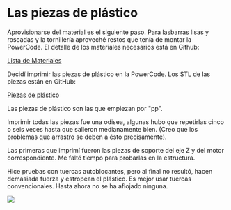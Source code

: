 # Las piezas de plástico

Aprovisionarse del material es el siguiente paso. Para lasbarras lisas y roscadas y la tornillería aproveché restos que tenía de montar la PowerCode. El detalle de los materiales necesarios está en Github:

[Lista de Materiales](  https://github.com/M-Prime/M_Prime_One/blob/master/documentation/BOM.md)

Decidí imprimir las piezas de plástico en la PowerCode.
Los STL de las piezas están en GitHub:

[Piezas de plástico](https://github.com/M-Prime/M_Prime_One/tree/master/parts)
    
Las piezas de plástico son las que empiezan por "pp". 

Imprimir todas las piezas fue una odisea, algunas hubo que repetirlas cinco o seis veces hasta que salieron medianamente bien. (Creo que los problemas que arrastro se deben a ésto precisamente).

Las primeras que imprimí fueron las piezas de soporte del eje Z y del motor correspondiente.
Me faltó tiempo para probarlas en la estructura.

Hice pruebas con tuercas autoblocantes, pero al final no resultó, hacen demasiada fuerza y estropean el plástico. Es mejor usar tuercas convencionales. Hasta ahora no se ha aflojado ninguna.

![](https://lh3.googleusercontent.com/SH4OUsrfvPVOGDl1ahGHn-XSzPzJmZPId5w5Nf6L4TiTMO5IrHB5LXc6_YQ5tJMmjNJ4n0m-oA=w1920-h1080-rw-no)


